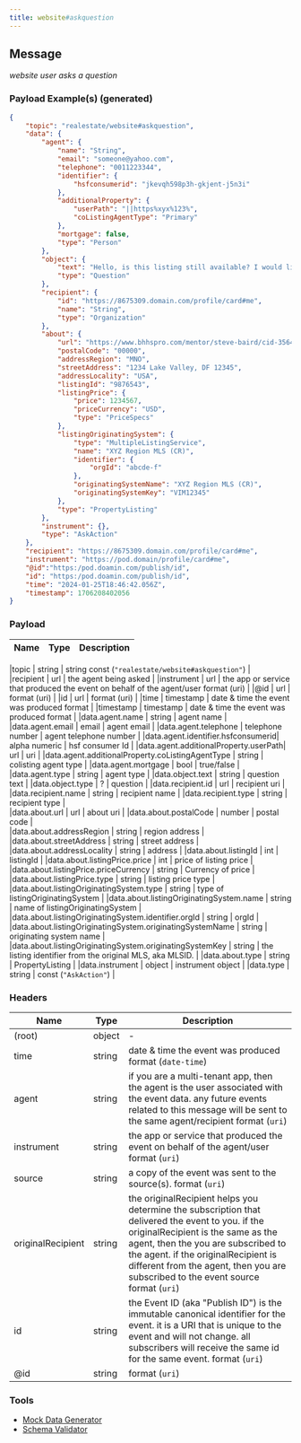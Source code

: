```yaml
---
title: website#askquestion
---
```


## Message

_website user asks a question_

### Payload Example(s) (generated)

```json
{   
    "topic": "realestate/website#askquestion",
    "data": {
        "agent": {
            "name": "String",
            "email": "someone@yahoo.com",
            "telephone": "0011223344",
            "identifier": {
                "hsfconsumerid": "jkevqh598p3h-gkjent-j5n3i"
            },
            "additionalProperty": {
                "userPath": "||https%xyx%123%",
                "coListingAgentType": "Primary"
            },
            "mortgage": false,
            "type": "Person"
        },
        "object": {
            "text": "Hello, is this listing still available? I would like more information about 7158 Golden. Thank you! ",
            "type": "Question"
        },
        "recipient": {
            "id": "https://8675309.domain.com/profile/card#me",
            "name": "String",
            "type": "Organization"
        },
        "about": {
            "url": "https://www.bhhspro.com/mentor/steve-baird/cid-356481/oh/889-hartford-drive-44035/pid-338005633",
            "postalCode": "00000",
            "addressRegion": "MNO",
            "streetAddress": "1234 Lake Valley, DF 12345",
            "addressLocality": "USA",
            "listingId": "9876543",
            "listingPrice": {
                "price": 1234567,
                "priceCurrency": "USD",
                "type": "PriceSpecs"
            },
            "listingOriginatingSystem": {
                "type": "MultipleListingService",
                "name": "XYZ Region MLS (CR)",
                "identifier": {
                    "orgId": "abcde-f"
                },
                "originatingSystemName": "XYZ Region MLS (CR)",
                "originatingSystemKey": "VIM12345"
            },
            "type": "PropertyListing"
        },
        "instrument": {},
        "type": "AskAction"
    },
    "recipient": "https://8675309.domain.com/profile/card#me",
    "instrument": "https://pod.domain/profile/card#me",
    "@id":"https:/pod.doamin.com/publish/id",
    "id": "https:/pod.doamin.com/publish/id",
    "time": "2024-01-25T18:46:42.056Z",
    "timestamp": 1706208402056
}
```

### Payload

| Name                                             | Type                           |Description  |                                                                                                                                                                                                                                                                                                                                                                                   
| ------------------------------------------------ | ------------------------------------- | --------------------------------------------------------------------------------------------------------------------------------------------------------------------------------------------------------------------------------------------------------------------------------------------------------------------------------------------------------------------------------------------------------------------------------------------------------------------------------------------------------------------------------------------------------------------------------------------------------------------------------------------------------------------------------------------------------------------------------------------------------------------------------------------------------------------------------------------------------------------- |

|topic                          | string                            | string const (`"realestate/website#askquestion"`)  |  
|recipient                      | url                               | the agent being asked |
|instrument                     | url                               | the app or service that produced the event on behalf of the agent/user format (uri) |
|@id                            | url                               | format (uri) |
|id                             | url                               | format (uri) |
|time                           | timestamp                         | date & time the event was produced format |
|timestamp                      | timestamp                         | date & time the event was produced format |
|data.agent.name                |  string                           | agent name |
|data.agent.email               | email                             | agent email |
|data.agent.telephone           | telephone number                  | agent telephone number |
|data.agent.identifier.hsfconsumerid|  alpha numeric                | hsf consumer Id |
|data.agent.additionalProperty.userPath| url                        | uri |
|data.agent.additionalProperty.coListingAgentType | string          | colisting agent type |
|data.agent.mortgage            | bool                              | true/false |
|data.agent.type                | string                            | agent type |
|data.object.text               | string                            | question text |
|data.object.type               | ?                                 | question |
|data.recipient.id              | url                               | recipient uri | 
|data.recipient.name            | string                            | recipient name |
|data.recipient.type            | string                            | recipient type  |                  
|data.about.url                 | url                               | about uri  |
|data.about.postalCode          | number                            | postal code |      
|data.about.addressRegion       | string                            | region address |
|data.about.streetAddress       | string                            | street address |
|data.about.addressLocality     | string                            | address |
|data.about.listingId           | int                               | listingId |
|data.about.listingPrice.price  | int                               | price of listing price |
|data.about.listingPrice.priceCurrency | string                     | Currency of price |
|data.about.listingPrice.type   | string                            | listing price type |     
|data.about.listingOriginatingSystem.type | string                  | type of listingOriginatingSystem | 
|data.about.listingOriginatingSystem.name | string                  | name of listingOriginatingSystem |
|data.about.listingOriginatingSystem.identifier.orgId | string      | orgId |
|data.about.listingOriginatingSystem.originatingSystemName | string | originating system name |
|data.about.listingOriginatingSystem.originatingSystemKey  | string | the listing identifier from the original MLS, aka MLSID. |
|data.about.type                | string                            | PropertyListing |
|data.instrument                | object                            | instrument object |
|data.type                      | string                            | const (`"AskAction"`) | 
                                                

### Headers

| Name              | Type   | Description                                                                                                                                                                                                                                                                                               |
| ----------------- | ------ | --------------------------------------------------------------------------------------------------------------------------------------------------------------------------------------------------------------------------------------------------------------------------------------------------------- |
| (root)            | object | -                                                                                                                                                                                                                                                                                                         |
| time              | string | date & time the event was produced format (`date-time`)                                                                                                                                                                                                                                                   |
| agent             | string | if you are a multi-tenant app, then the agent is the user associated with the event data. any future events related to this message will be sent to the same agent/recipient format (`uri`)                                                                                                               |
| instrument        | string | the app or service that produced the event on behalf of the agent/user format (`uri`)                                                                                                                                                                                                                     |
| source            | string | a copy of the event was sent to the source(s). format (`uri`)                                                                                                                                                                                                                                             |
| originalRecipient | string | the originalRecipient helps you determine the subscription that delivered the event to you. if the originalRecipient is the same as the agent, then the you are subscribed to the agent. if the originalRecipient is different from the agent, then you are subscribed to the event source format (`uri`) |
| id                | string | the Event ID (aka "Publish ID") is the immutable canonical identifier for the event. it is a URI that is unique to the event and will not change. all subscribers will receive the same id for the same event. format (`uri`)                                                                             |
| @id               | string | format (`uri`)                                                                                                                                                                                                                                                                                            |

### Tools

- [Mock Data Generator](/tools/mock-data-generator)
- [Schema Validator](/tools/validate)
